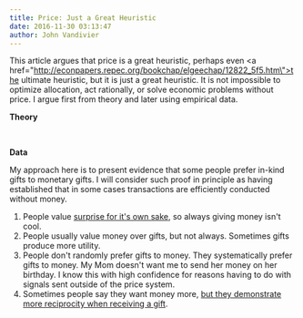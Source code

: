 ```yaml
---
title: Price: Just a Great Heuristic
date: 2016-11-30 03:13:47
author: John Vandivier
---
```




This article argues that price is a great heuristic, perhaps even <a href=\"http://econpapers.repec.org/bookchap/elgeechap/12822_5f5.htm\">the ultimate heuristic</a>, but it is just a great heuristic. It is not impossible to optimize allocation, act rationally, or solve economic problems without price. I argue first from theory and later using empirical data.
<p style=\"text-align: center;\"><strong>Theory</strong></p>
&nbsp;
<p style=\"text-align: center;\"><strong>Data</strong></p>
<p style=\"text-align: left;\">My approach here is to present evidence that some people prefer in-kind gifts to monetary gifts. I will consider such proof in principle as having established that in some cases transactions are efficiently conducted without money.</p>

<ol>
 	<li style=\"text-align: left;\">People value <a href=\"https://www.ezonomics.com/polls/on_your_birthday_would_you_rather_receive_a_surprise_gift_or_an_item_you_ha/\">surprise for it's own sake</a>, so always giving money isn't cool.</li>
 	<li style=\"text-align: left;\">People usually value money over gifts, but not always. Sometimes gifts produce more utility.</li>
 	<li style=\"text-align: left;\">People don't randomly prefer gifts to money. They systematically prefer gifts to money. My Mom doesn't want me to send her money on her birthday. I know this with high confidence for reasons having to do with signals sent outside of the price system.</li>
 	<li style=\"text-align: left;\">Sometimes people say they want money more, <a href=\"https://www.shrm.org/resourcesandtools/hr-topics/benefits/pages/holiday-rewards-gifts-cash.aspx\">but they demonstrate more reciprocity when receiving a gift</a>.</li>
</ol>